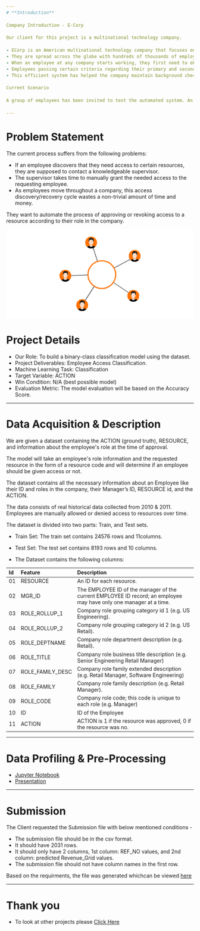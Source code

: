 ```yaml
---
# **Introduction**

Company Introduction - E-Corp

Our client for this project is a multinational technology company.

- ECorp is an American multinational technology company that focuses on e-commerce, cloud computing, digital streaming, and artificial intelligence.
- They are spread across the globe with hundreds of thousands of employees in these domains.
- When an employee at any company starts working, they first need to obtain the resource access necessary to fulfill their role.
- Employees passing certain criteria regarding their primary and secondary roles are granted access to the requested resources.
- This efficient system has helped the company maintain background checks of its employees and usage of allocated resources.

Current Scenario

A group of employees has been invited to test the automated system. An auto-access model seeks to minimize the human involvement required to grant or revoke employee access.

---
```


# **Problem Statement**

The current process suffers from the following problems:

- If an employee discovers that they need access to certain resources, they are supposed to contact a knowledgeable supervisor.
- The supervisor takes time to manually grant the needed access to the requesting employee.
- As employees move throughout a company, this access discovery/recovery cycle wastes a non-trivial amount of time and money.

They want to automate the process of approving or revoking access to a resource according to their role in the company.

<p align="center"><img src="https://raw.githubusercontent.com/Mihir-Ai-lab/Academic-Projects/main/Images/Access%20Control.gif"></p>

# **Project Details**

- Our Role: To build a binary-class classification model using the dataset.
- Project Deliverables: Employee Access Classification.
- Machine Learning Task: Classification
- Target Variable: ACTION
- Win Condition: N/A (best possible model)
- Evaluation Metric: The model evaluation will be based on the Accuracy Score.

---
# **Data Acquisition & Description**

We are given a dataset containing the ACTION (ground truth), RESOURCE, and information about the employee's role at the time of approval.

The model will take an employee's role information and the requested resource in the form of a resource code and will determine if an employee should be given access or not.

The dataset contains all the necessary information about an Employee like their ID and roles in the company, their Manager’s ID, RESOURCE id, and the ACTION.

The data consists of real historical data collected from 2010 & 2011. Employees are manually allowed or denied access to resources over time.

The dataset is divided into two parts: Train, and Test sets.

- Train Set: The train set contains 24576 rows and 11columns.

- Test Set: The test set contains 8193 rows and 10 columns.

- The Dataset contains the following columns:

|Id|Feature|Description|
|:--|:--|:--|
|01|RESOURCE|	An ID for each resource.|
|02|MGR_ID|	The EMPLOYEE ID of the manager of the current EMPLOYEE ID record; an employee may have only one manager at a time.|
|03|ROLE_ROLLUP_1|	Company role grouping category id 1 (e.g. US Engineering).|
|04|ROLE_ROLLUP_2|	Company role grouping category id 2 (e.g. US Retail).|
|05|ROLE_DEPTNAME|	Company role department description (e.g. Retail).|
|06|ROLE_TITLE|	Company role business title description (e.g. Senior Engineering Retail Manager)|
|07|ROLE_FAMILY_DESC|	Company role family extended description (e.g. Retail Manager, Software Engineering)|
|08|ROLE_FAMILY|	Company role family description (e.g. Retail Manager).|
|09|ROLE_CODE|	Company role code; this code is unique to each role (e.g. Manager)|
|10|ID|	ID of the Employee|
|11|ACTION|	ACTION is 1 if the resource was approved, 0 if the resource was no.|

---
# **Data Profiling & Pre-Processing**

- [Jupyter Notebook](https://github.com/Mihir-Ai-lab/Insaid/blob/main/ML%20Projects/AE%20Corp/Customer%20Classification.ipynb "Jupyter Notebook")
- [Presentation](https://raw.githubusercontent.com/Mihir-Ai-lab/Academic-Projects/main/ML%20Projects/AE%20Corp/AEcorp_preprofile_report.html "Presentation")
 
---
# **Submission**

The Client requested the Submission file with below mentioned conditions - 

- The submission file should be in the csv format.
- It should have 2031 rows.
- It should only have 2 columns, 1st column: REF_NO values, and 2nd column: predicted Revenue_Grid values.
- The submission file should not have column names in the first row.

Based on the requirments, the file was generated whichcan be viewed [here](https://github.com/Mihir-Ai-lab/Academic-Projects/blob/main/ML%20Projects/AE%20Corp/submission.csv "here")

---
# **Thank you**

- To look at other projects please [Click Here](https://github.com/Mihir-Ai-lab/Academic-Projects/tree/main "Click Here")
 
